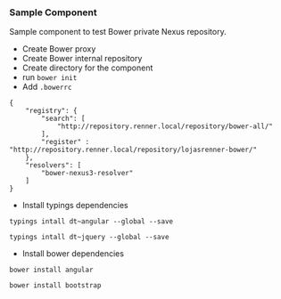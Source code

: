 ### Sample Component ###
Sample component to test Bower private Nexus repository.

- Create Bower proxy
- Create Bower internal repository
- Create directory for the component
- run `bower init`
- Add `.bowerrc`


```
{
    "registry": {
        "search": [
            "http://repository.renner.local/repository/bower-all/"
        ],
        "register" : "http://repository.renner.local/repository/lojasrenner-bower/"
    },
    "resolvers": [
        "bower-nexus3-resolver"
    ]
}
```

- Install typings dependencies

`typings intall dt~angular --global --save`

`typings intall dt~jquery --global --save`

- Install bower dependencies

`bower install angular`

`bower install bootstrap`